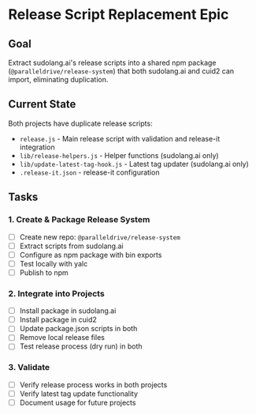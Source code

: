 # Release Script Replacement Epic

## Goal

Extract sudolang.ai's release scripts into a shared npm package (`@paralleldrive/release-system`) that both sudolang.ai and cuid2 can import, eliminating duplication.

## Current State

Both projects have duplicate release scripts:

- `release.js` - Main release script with validation and release-it integration
- `lib/release-helpers.js` - Helper functions (sudolang.ai only)
- `lib/update-latest-tag-hook.js` - Latest tag updater (sudolang.ai only)
- `.release-it.json` - release-it configuration

## Tasks

### 1. Create & Package Release System

- [ ] Create new repo: `@paralleldrive/release-system`
- [ ] Extract scripts from sudolang.ai
- [ ] Configure as npm package with bin exports
- [ ] Test locally with yalc
- [ ] Publish to npm

### 2. Integrate into Projects

- [ ] Install package in sudolang.ai
- [ ] Install package in cuid2
- [ ] Update package.json scripts in both
- [ ] Remove local release files
- [ ] Test release process (dry run) in both

### 3. Validate

- [ ] Verify release process works in both projects
- [ ] Verify latest tag update functionality
- [ ] Document usage for future projects
